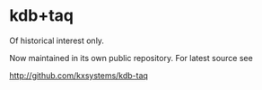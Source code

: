 # kdb+taq

Of historical interest only. 

Now maintained in its own public repository. For latest source see

http://github.com/kxsystems/kdb-taq
